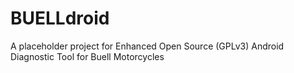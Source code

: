 # BUELLdroid
A placeholder project for Enhanced Open Source (GPLv3) Android Diagnostic Tool for Buell Motorcycles
